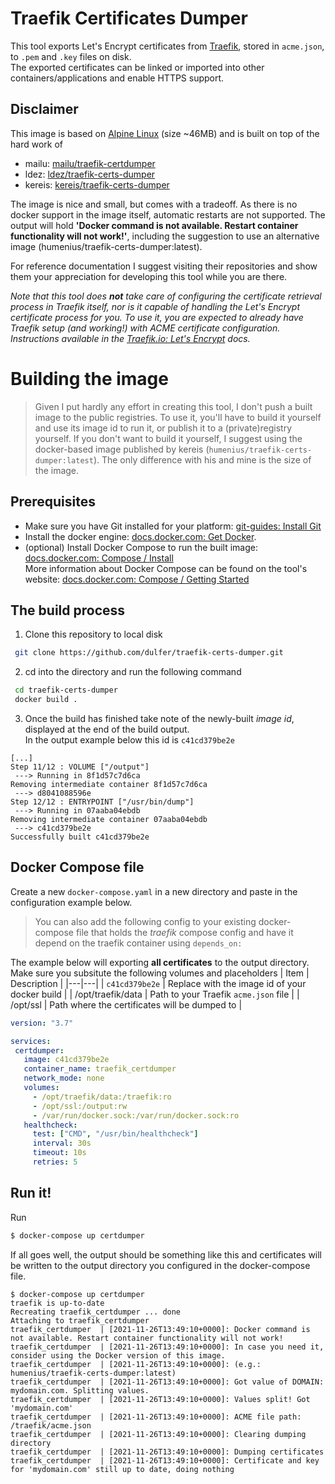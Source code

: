 # Traefik Certificates Dumper
This tool exports Let's Encrypt certificates from [Traefik](https://github.com/traefik/traefik), stored in `acme.json`, to  `.pem` and `.key` files on disk.  
The exported certificates can be linked or imported into other containers/applications and enable HTTPS support.

## Disclaimer
This image is based on [Alpine Linux](https://github.com/alpinelinux) (size ~46MB) and is built on top of the hard work of   
 * mailu: [mailu/traefik-certdumper](https://hub.docker.com/r/mailu/traefik-certdumper)
 * ldez: [ldez/traefik-certs-dumper](https://github.com/ldez/traefik-certs-dumper)
 * kereis: [kereis/traefik-certs-dumper](https://github.com/kereis/traefik-certs-dumper/)

The image is nice and small, but comes with a tradeoff. As there is no docker support in the image itself, automatic restarts are not supported. The output will hold __'Docker command is not available. Restart container functionality will not work!'__, including the suggestion to use an alternative image (humenius/traefik-certs-dumper:latest).

For reference documentation I suggest visiting their repositories and show them your appreciation for developing this tool while you are there.

*Note that this tool does __not__ take care of configuring the certificate retrieval process in Traefik itself, nor is it capable of handling the Let's Encrypt certificate process for you. To use it, you are expected to already have Traefik setup (and working!) with ACME certificate configuration. Instructions available in the [Traefik.io: Let's Encrypt](https://doc.traefik.io/traefik/https/acme/) docs.*
 
# Building the image
  > Given I put hardly any effort in creating this tool, I don't push a built image to the public registries. To use it, you'll have to build it yourself and use its image id to run it, or publish it to a (private)registry yourself. If you don't want to build it yourself, I suggest using the docker-based image published by kereis (```humenius/traefik-certs-dumper:latest```). The only difference with his and mine is the size of the image.

## Prerequisites
* Make sure you have Git installed for your platform: [git-guides: Install Git](https://github.com/git-guides/install-git)  
* Install the docker engine: [docs.docker.com: Get Docker](https://docs.docker.com/get-docker/).  
* (optional) Install Docker Compose to run the built image: [docs.docker.com: Compose / Install](https://docs.docker.com/compose/install/)   
More information about Docker Compose can be found on the tool's website: [docs.docker.com: Compose / Getting Started](https://docs.docker.com/compose/gettingstarted/)

## The build process
1. Clone this repository to local disk  
```bash
 git clone https://github.com/dulfer/traefik-certs-dumper.git
```
2. cd into the directory and run the following command
```bash
 cd traefik-certs-dumper  
 docker build .
```

3. Once the build has finished take note of the newly-built _image id_, displayed at the end of the build output.  
In the output example below this id is ```c41cd379be2e```
```docker
[...]
Step 11/12 : VOLUME ["/output"]
 ---> Running in 8f1d57c7d6ca
Removing intermediate container 8f1d57c7d6ca
 ---> d8041088596e
Step 12/12 : ENTRYPOINT ["/usr/bin/dump"]
 ---> Running in 07aaba04ebdb
Removing intermediate container 07aaba04ebdb
 ---> c41cd379be2e
Successfully built c41cd379be2e
```

## Docker Compose file
Create a new ```docker-compose.yaml``` in a new directory and paste in the configuration example below.  
> You can also add the following config to your existing docker-compose file that holds the _traefik_ compose config and have it depend on the traefik container using ```depends_on:```

The example below will exporting __all certificates__ to the output directory.  
Make sure you subsitute the following volumes and placeholders
| Item | Description |
|---|---|
| ```c41cd379be2e``` | Replace with the image id of your docker build |
| /opt/traefik/data | Path to your Traefik ```acme.json``` file | 
| /opt/ssl | Path where the certificates will be dumped to |

 ```yaml
version: "3.7"

services:
  certdumper:
    image: c41cd379be2e
    container_name: traefik_certdumper
    network_mode: none
    volumes:
      - /opt/traefik/data:/traefik:ro
      - /opt/ssl:/output:rw
      - /var/run/docker.sock:/var/run/docker.sock:ro
    healthcheck:
      test: ["CMD", "/usr/bin/healthcheck"]
      interval: 30s
      timeout: 10s
      retries: 5
 ```

## Run it!
Run
```bash
$ docker-compose up certdumper
```
If all goes well, the output should be something like this and certificates will be written to the output directory you configured in the docker-compose file.
```
$ docker-compose up certdumper
traefik is up-to-date
Recreating traefik_certdumper ... done
Attaching to traefik_certdumper
traefik_certdumper  | [2021-11-26T13:49:10+0000]: Docker command is not available. Restart container functionality will not work!
traefik_certdumper  | [2021-11-26T13:49:10+0000]: In case you need it, consider using the Docker version of this image.
traefik_certdumper  | [2021-11-26T13:49:10+0000]: (e.g.: humenius/traefik-certs-dumper:latest)
traefik_certdumper  | [2021-11-26T13:49:10+0000]: Got value of DOMAIN: mydomain.com. Splitting values.
traefik_certdumper  | [2021-11-26T13:49:10+0000]: Values split! Got 'mydomain.com'
traefik_certdumper  | [2021-11-26T13:49:10+0000]: ACME file path: /traefik/acme.json
traefik_certdumper  | [2021-11-26T13:49:10+0000]: Clearing dumping directory
traefik_certdumper  | [2021-11-26T13:49:10+0000]: Dumping certificates
traefik_certdumper  | [2021-11-26T13:49:10+0000]: Certificate and key for 'mydomain.com' still up to date, doing nothing
```
